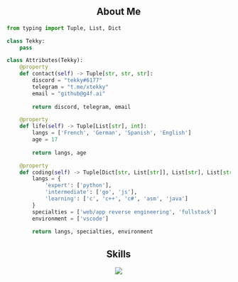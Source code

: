 <!-- <p align="center">
    <img alt="" src=https://img.shields.io/github/stars/xtekky?style=for-the-badge&?affiliations=OWNER%2CCOLLABORATOR />
    <img alt="" src=https://komarev.com/ghpvc/?username=xtekky&style=for-the-badge />
</p> -->


<h2 align="center">About Me </h2>

```python
from typing import Tuple, List, Dict

class Tekky:
    pass

class Attributes(Tekky):
    @property
    def contact(self) -> Tuple[str, str, str]:
        discord = "tekky#6177"
        telegram = "t.me/xtekky"
        email = "github@g4f.ai"
        
        return discord, telegram, email

    @property
    def life(self) -> Tuple[List[str], int]:
        langs = ['French', 'German', 'Spanish', 'English']
        age = 17
        
        return langs, age

    @property
    def coding(self) -> Tuple[Dict[str, List[str]], List[str], List[str]]:
        langs = {
            'expert': ['python'],
            'intermediate': ['go', 'js'],
            'learning': ['c', 'c++', 'c#', 'asm', 'java']
        }
        specialties = ['web/app reverse engineering', 'fullstack']
        environment = ['vscode']
        
        return langs, specialties, environment

```
<h2 align="center">Skills </h2>

<p align="center">
  <a href="https://skillicons.dev">
    <img src="https://skillicons.dev/icons?i=python,golang,vscode,androidstudio,c,cs,cpp,js,css,html" />
  </a>
</p>

<p href="https://discord.gg/onlp" align="center">
    <img alt="" src="https://github-readme-stats.vercel.app/api?username=xtekky&theme=tokyonight&show_icons=true">
</p>

<p href="https://discord.gg/onlp" align="center">
    <img alt="" src=https://lanyard.cnrad.dev/api/1115378147630788618/>
</p>


